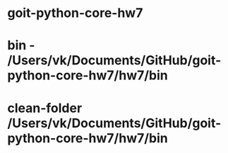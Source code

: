 # goit-python-core-hw7

# bin - /Users/vk/Documents/GitHub/goit-python-core-hw7/hw7/bin

# clean-folder /Users/vk/Documents/GitHub/goit-python-core-hw7/hw7/bin
